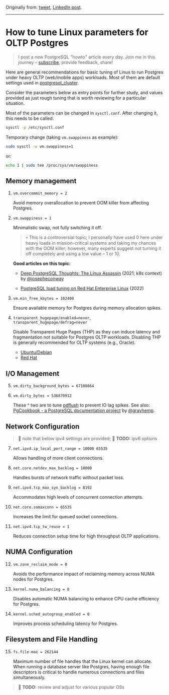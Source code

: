 Originally from: [tweet](https://twitter.com/samokhvalov/status/1739545313311133849), [LinkedIn post]().

---

# How to tune Linux parameters for OLTP Postgres

> I post a new PostgreSQL "howto" article every day. Join me in this
> journey – [subscribe](https://twitter.com/samokhvalov/), provide feedback, share!

Here are general recommendations for basic tuning of Linux to run Postgres under heavy OLTP (web/mobile apps) workloads.
Most of them are default settings used in [postgresql_cluster](https://github.com/vitabaks/postgresql_cluster).

Consider the parameters below as entry points for further study, and values provided as just rough tuning that is worth
reviewing for a particular situation.

Most of the parameters can be changed in `sysctl.conf`. After changing it, this needs to be called:

```bash
sysctl -p /etc/sysctl.conf
```

Temporary change (taking `vm.swappiness` as example):

```bash
sudo sysctl -w vm.swappiness=1
```

or:

```bash
echo 1 | sudo tee /proc/sys/vm/swappiness
```

## Memory management

1) `vm.overcommit_memory = 2`

    Avoid memory overallocation to prevent OOM killer from affecting Postgres.

2) `vm.swappiness = 1`

    Minimalistic swap, not fully switching it off. 
    > 💀 This is a controversial topic; I personally have used 0 here under
    heavy loads in mission-critical systems and taking my chances with the OOM killer; however, many experts suggest not
    turning it off completely and using a low value – 1 or 10.

    **Good articles on this topic:**

    - [Deep PostgreSQL Thoughts: The Linux Assassin](https://crunchydata.com/blog/deep-postgresql-thoughts-the-linux-assassin) 
      (2021; k8s context) by [@josepheconway](https://twitter.com/josepheconway)
    
    - [PostgreSQL load tuning on Red Hat Enterprise Linux](https://redhat.com/en/blog/postgresql-load-tuning-red-hat-enterprise-linux) (2022) 

3) `vm.min_free_kbytes = 102400`

    Ensure available memory for Postgres during memory allocation spikes.

4) `transparent_hugepage/enabled=never`, `transparent_hugepage/defrag=never`

    Disable Transparent Huge Pages (THP) as they can induce latency and fragmentation not suitable for Postgres OLTP
    workloads. Disabling THP is generally recommended for OLTP systems (e.g., Oracle).

    - [Ubuntu/Debian](https://stackoverflow.com/questions/44800633/how-to-disable-transparent-huge-pages-thp-in-ubuntu-16-04lts)
    - [Red Hat](https://access.redhat.com/solutions/46111)

## I/O Management

5) `vm.dirty_background_bytes = 67108864`

6) `vm.dirty_bytes = 536870912`

    These ^ two are to tune [pdflush](https://lwn.net/Articles/326552/) to prevent IO lag spikes. See
    also: [PgCookbook - a PostgreSQL documentation project](https://github.com/grayhemp/pgcookbook/blob/master/database_server_configuration.md) by
    [@grayhemp](https://twitter.com/grayhemp).

## Network Configuration

> 📝 note that below ipv4 settings are provided; 
> 🎯 **TODO:** ipv6 options

7) `net.ipv4.ip_local_port_range = 10000 65535`

    Allows handling of more client connections.

8) `net.core.netdev_max_backlog = 10000`

    Handles bursts of network traffic without packet loss.

9) `net.ipv4.tcp_max_syn_backlog = 8192`

    Accommodates high levels of concurrent connection attempts.

10) `net.core.somaxconn = 65535`

    Increases the limit for queued socket connections.

11) `net.ipv4.tcp_tw_reuse = 1`

    Reduces connection setup time for high throughput OLTP applications.

## NUMA Configuration

12) `vm.zone_reclaim_mode = 0`

    Avoids the performance impact of reclaiming memory across NUMA nodes for Postgres.

13) `kernel.numa_balancing = 0`

    Disables automatic NUMA balancing to enhance CPU cache efficiency for Postgres.

14) `kernel.sched_autogroup_enabled = 0`

    Improves process scheduling latency for Postgres.

## Filesystem and File Handling

15) `fs.file-max = 262144`

    Maximum number of file handles that the Linux kernel can allocate. When running a database server like Postgres, having
    enough file descriptors is critical to handle numerous connections and files simultaneously.

> 🎯 **TODO:** review and adjust for various popular OSs
